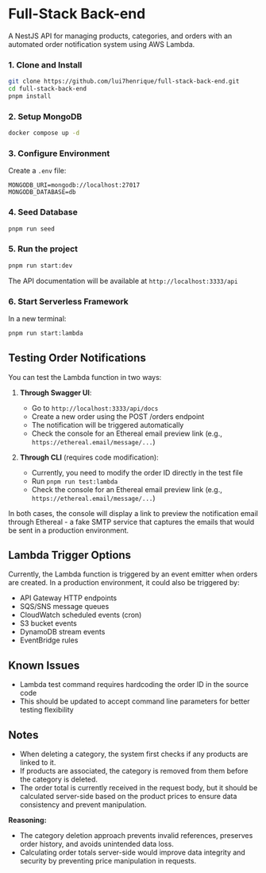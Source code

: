 # Full-Stack Back-end

A NestJS API for managing products, categories, and orders with an automated order notification system using AWS Lambda.

### 1. Clone and Install

```bash
git clone https://github.com/lui7henrique/full-stack-back-end.git
cd full-stack-back-end
pnpm install
```

### 2. Setup MongoDB

```bash
docker compose up -d
```

### 3. Configure Environment

Create a `.env` file:

```
MONGODB_URI=mongodb://localhost:27017
MONGODB_DATABASE=db
```

### 4. Seed Database

```bash
pnpm run seed
```

### 5. Run the project

```bash
pnpm run start:dev
```

The API documentation will be available at `http://localhost:3333/api`

### 6. Start Serverless Framework

In a new terminal:

```bash
pnpm run start:lambda
```

## Testing Order Notifications

You can test the Lambda function in two ways:

1. **Through Swagger UI**:

   - Go to `http://localhost:3333/api/docs`
   - Create a new order using the POST /orders endpoint
   - The notification will be triggered automatically
   - Check the console for an Ethereal email preview link (e.g., `https://ethereal.email/message/...`)

2. **Through CLI** (requires code modification):
   - Currently, you need to modify the order ID directly in the test file
   - Run `pnpm run test:lambda`
   - Check the console for an Ethereal email preview link (e.g., `https://ethereal.email/message/...`)

In both cases, the console will display a link to preview the notification email through Ethereal - a fake SMTP service that captures the emails that would be sent in a production environment.

## Lambda Trigger Options

Currently, the Lambda function is triggered by an event emitter when orders are created. In a production environment, it could also be triggered by:

- API Gateway HTTP endpoints
- SQS/SNS message queues
- CloudWatch scheduled events (cron)
- S3 bucket events
- DynamoDB stream events
- EventBridge rules

## Known Issues

- Lambda test command requires hardcoding the order ID in the source code
- This should be updated to accept command line parameters for better testing flexibility

## **Notes**

- When deleting a category, the system first checks if any products are linked to it.
- If products are associated, the category is removed from them before the category is deleted.
- The order total is currently received in the request body, but it should be calculated server-side based on the product prices to ensure data consistency and prevent manipulation.

**Reasoning:**

- The category deletion approach prevents invalid references, preserves order history, and avoids unintended data loss.
- Calculating order totals server-side would improve data integrity and security by preventing price manipulation in requests.
